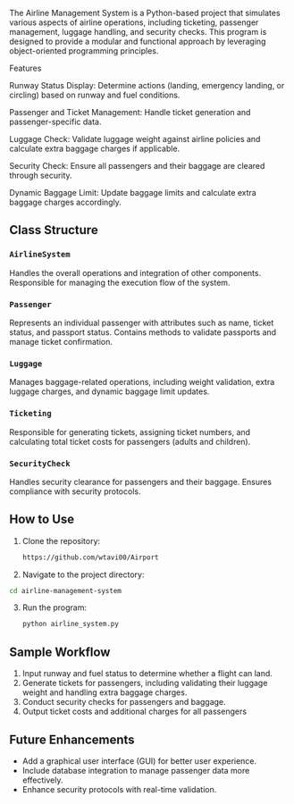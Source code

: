 The Airline Management System is a Python-based project that simulates various aspects of airline operations, including ticketing, passenger management, luggage handling, and security checks. This program is designed to provide a modular and functional approach by leveraging object-oriented programming principles.

Features

Runway Status Display: Determine actions (landing, emergency landing, or circling) based on runway and fuel conditions.

Passenger and Ticket Management: Handle ticket generation and passenger-specific data.

Luggage Check: Validate luggage weight against airline policies and calculate extra baggage charges if applicable.

Security Check: Ensure all passengers and their baggage are cleared through security.

Dynamic Baggage Limit: Update baggage limits and calculate extra baggage charges accordingly.

## Class Structure

### `AirlineSystem`
Handles the overall operations and integration of other components. Responsible for managing the execution flow of the system.

### `Passenger`
Represents an individual passenger with attributes such as name, ticket status, and passport status. Contains methods to validate passports and manage ticket confirmation.

### `Luggage`
Manages baggage-related operations, including weight validation, extra luggage charges, and dynamic baggage limit updates.

### `Ticketing`
Responsible for generating tickets, assigning ticket numbers, and calculating total ticket costs for passengers (adults and children).

### `SecurityCheck`
Handles security clearance for passengers and their baggage. Ensures compliance with security protocols.

## How to Use
1. Clone the repository:
   ```bash
   https://github.com/wtavi00/Airport
   ```
 2. Navigate to the project directory:
   ```bash
   cd airline-management-system
   ```  
3. Run the program:
   ```bash
   python airline_system.py
   ```


## Sample Workflow

1. Input runway and fuel status to determine whether a flight can land.
2. Generate tickets for passengers, including validating their luggage weight and handling extra baggage charges.
3. Conduct security checks for passengers and baggage.
4. Output ticket costs and additional charges for all passengers

   
## Future Enhancements
- Add a graphical user interface (GUI) for better user experience.
- Include database integration to manage passenger data more effectively.
- Enhance security protocols with real-time validation.
